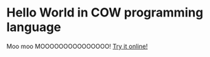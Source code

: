 # Hello World in COW programming language
Moo moo MOOOOOOOOOOOOOOO!
[Try it online!](https://tio.run/##S84v///fN99fYRTjw/mD1N58LGryFfz9R8N4FA@SOPUfAjifSDXE@o1I8wZPPs1X@P8fAA "COW – Try It Online")
